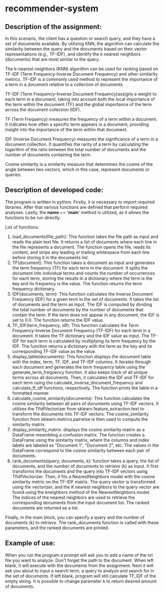 # recommender-system
## Description of the assignment:

In this scenario, the client has a question or search query, and they have a set of documents available. By utilizing KNN, the algorithm can calculate the similarity between the query and the documents based on their vector representations (e.g., TF-IDF), and identify the k nearest neighbors (documents) that are most similar to the query.

The k-nearest neighbors (KNN) algorithm can be used for ranking based on TF-IDF (Term Frequency-Inverse Document Frequency) and other similarity metrics. TF-IDF is a commonly used method to represent the importance of a term in a document relative to a collection of documents.

TF-IDF (Term Frequency-Inverse Document Frequency)assigns a weight to each term in a document, taking into account both the local importance of the term within the document (TF) and the global importance of the term across the document collection (IDF).

TF (Term Frequency) measures the frequency of a term within a document. It indicates how often a specific term appears in a document, providing insight into the importance of the term within that document.

IDF (Inverse Document Frequency) measures the significance of a term in a document collection. It quantifies the rarity of a term by calculating the logarithm of the ratio between the total number of documents and the number of documents containing the term.

Cosine similarity is a similarity measure that determines the cosine of the angle between two vectors, which in this case, represent documents or queries.

## Description of developed code:

The program is written in python. Firstly, it is necessary to import required libraries. After that various functions are defined that perform required analyses. Lastly, the __name__ == '__main__'  method is utilized, as it allows the functions to be run directly.

List of functions:
1. load_documents(file_path): This function takes the file path as input and reads the plain text file. It returns a list of documents where each line in the file represents a document. The function opens the file, reads its content, and strips any leading or trailing whitespace from each line before storing it in the documents list.
2. TF(document): This function takes a document as input and generates the term frequency (TF) for each term in the document. It splits the document into individual terms and counts the number of occurrences for each term, storing the results in a dictionary where the term is the key and its frequency is the value. The function returns the term frequency dictionary.
3. IDF(documents, term): This function calculates the Inverse Document Frequency (IDF) for a given term in the set of documents. It takes the list of documents and the term as input. The IDF is computed by dividing the total number of documents by the number of documents that contain the term. If the term does not appear in any document, the IDF is set to 0.0. The function returns the IDF value.
4. TF_IDF(term_frequency, idf): This function calculates the Term Frequency-Inverse Document Frequency (TF-IDF) for each term in a document. It takes the TF dictionary and the IDF value as input. The TF-IDF for each term is calculated by multiplying its term frequency by the IDF. The function returns a dictionary with the term as the key and its corresponding TF-IDF value as the value.
5. display_table(documents): This function displays the document table with the index, term, TF, IDF, and TF-IDF columns. It iterates through each document and generates the term frequency table using the generate_term_frequency function. It also keeps track of all unique terms across all documents. Then, it calculates the IDF and TF-IDF for each term using the calculate_inverse_document_frequency and calculate_tf_idf functions, respectively. The function prints the table in a formatted manner.
6. calculate_cosine_similarity(documents): This function calculates the cosine similarity between all pairs of documents using TF-IDF vectors. It utilizes the TfidfVectorizer from sklearn.feature_extraction.text to transform the documents into TF-IDF vectors. The cosine_similarity function from sklearn.metrics.pairwise is then used to compute the similarity matrix.
7. display_similarity_matrix: displays the cosine similarity matrix as a DataFrame resembling a confusion matrix. The function creates a DataFrame using the similarity matrix, where the columns and index labels are labeled as "Document 1", "Document 2", etc. The values in the DataFrame correspond to the cosine similarity between each pair of documents.
8. rank_documents(query, documents, k):  function takes a query, the list of documents, and the number of documents to retrieve (k) as input.
It first transforms the documents and the query into TF-IDF vectors using TfidfVectorizer.
Then, it fits a NearestNeighbors model with the cosine similarity metric on the TF-IDF matrix.
The query vector is transformed using the vectorizer, and the K nearest neighbors to the query vector are found using the kneighbors method of the NearestNeighbors model.
The indices of the nearest neighbors are used to retrieve the corresponding documents from the input document list.
The ranked documents are returned as a list.

Finally, in the main block, you can specify a query and the number of documents (k) to retrieve. The rank_documents function is called with these parameters, and the ranked documents are printed.


## Example of use:

When you run the program a prompt will ask you to add a name of the txt file you want to analyze. Don't forget the path to the document. When left blank, it will execute with the documents from the assignment.
Next it will ask you about to input a search term, a query to analyze and search for in the set of documents. If left blank, program will still calculate TF_IDF of the empty string.
It is possible to change parameter k to return desired amount of documents.

